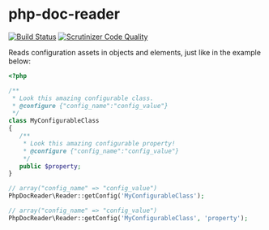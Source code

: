 # php-doc-reader

[![Build Status](https://scrutinizer-ci.com/g/hamboldt/php-doc-reader/badges/build.png?b=master)](https://scrutinizer-ci.com/g/hamboldt/php-doc-reader/build-status/master) [![Scrutinizer Code Quality](https://scrutinizer-ci.com/g/hamboldt/php-doc-reader/badges/quality-score.png?b=master)](https://scrutinizer-ci.com/g/hamboldt/php-doc-reader/?branch=master)

Reads configuration assets in objects and elements, just like in the example below:

```php
<?php

/**
 * Look this amazing configurable class.
 * @configure {"config_name":"config_value"}
 */
class MyConfigurableClass
{
   /**
    * Look this amazing configurable property!
    * @configure {"config_name":"config_value"}
    */
   public $property;
}

// array("config_name" => "config_value")
PhpDocReader\Reader::getConfig('MyConfigurableClass');

// array("config_name" => "config_value")
PhpDocReader\Reader::getConfig('MyConfigurableClass', 'property');
```
